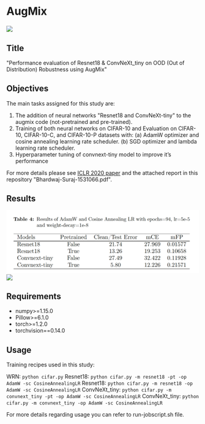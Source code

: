 # AugMix

<img align="center" src="assets/augmix.gif" width="750">


## Title
"Performance evaluation of Resnet18 & ConvNeXt_tiny on OOD (Out of Distribution) Robustness using AugMix"

## Objectives

The main tasks assigned for this study are:
1. The addition of neural networks "Resnet18 and ConvNeXt-tiny" to the
augmix code (not-pretrained and pre-trained).
2. Training of both neural networks on CIFAR-10 and Evaluation on CIFAR-
10, CIFAR-10-C, and CIFAR-10-P datasets with:
(a) AdamW optimizer and cosine annealing learning rate scheduler.
(b) SGD optimizer and lambda learning rate scheduler.
3. Hyperparameter tuning of convnext-tiny model to improve it’s performance

For more details please see [ICLR 2020 paper](https://arxiv.org/pdf/1912.02781.pdf) and the attached report in this repository "Bhardwaj-Suraj-1531066.pdf".

## Results

<img align="center" src="assets/Table4.png" width="750">
<img align="center" src="assets/Matplotlib_plot" width="300">

## Requirements
*   numpy>=1.15.0
*   Pillow>=6.1.0
*   torch>=1.2.0
*   torchvision==0.14.0

## Usage

Training recipes used in this study:

WRN: `python cifar.py`
Resnet18: `python cifar.py -m resnet18 -pt -op AdamW -sc CosineAnnealingLR`
Resnet18: `python cifar.py -m resnet18 -op AdamW -sc CosineAnnealingLR`
ConvNeXt_tiny: `python cifar.py -m convnext_tiny -pt -op AdamW -sc CosineAnnealingLR`
ConvNeXt_tiny: `python cifar.py -m convnext_tiny -op AdamW -sc CosineAnnealingLR`

For more details regarding usage you can refer to run-jobscript.sh file.
